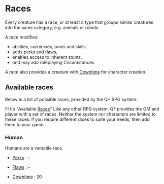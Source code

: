 # Races

Every creature has a race, or at least a type that groups similar creatures into
the same category, e.g. animals or robots.

A race modifies:

* abilities, currencies, pools and skills
* adds perks and flaws,
* enables access to inherent stunts,
* and may add roleplaying Circumstances

A race also provides a creature with [Downtime](/character#downtime) for
character creation.

## Available races

Below is a list of possible races, provided by the Q* RPG system.

!!! tip "Available [Races](#races)"
    Like any other RPG system, Q* provides the GM and player with a set of
    races. Neither the system nor characters are limited to these races: if you
    require different races to suite your needs, then add them to your game.

### Human

Humans are a versatile race.

* [Perks](/perks-flaws#perks)
:   -

* [Flaws](/perks-flaws#flaws)
:   -

* [Downtime](/character#downtime)
:   20
